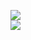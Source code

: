 [![](https://img.shields.io/badge/Made%20With-Github%20Spray-lightgrey.svg?style=for-the-badge&logo=github)](https://github.com/Annihil/github-spray#5360)  
[![](https://i.imgur.com/2DrTn0Z.gif)](https://github.com/Annihil/github-spray)